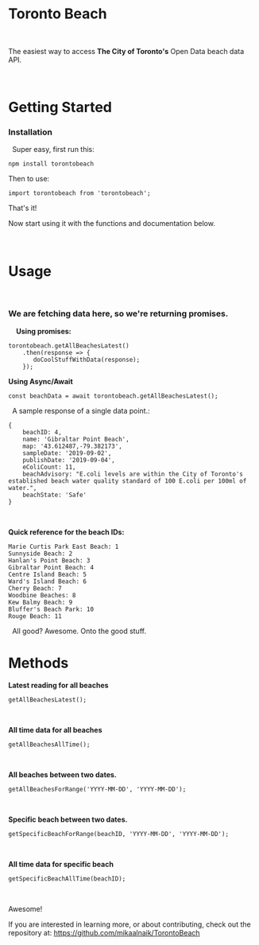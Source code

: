 # Toronto Beach 
&nbsp;

The easiest way to access **The City of Toronto's** Open Data beach data API.


&nbsp;

# Getting Started



### Installation

&nbsp;
Super easy, first run this:

    npm install torontobeach


Then to use:

    import torontobeach from 'torontobeach';

That's it!

 Now start using it with the functions and documentation below. 


&nbsp;

# Usage


&nbsp;

### We are fetching data here, so we're returning promises.
&nbsp;
&nbsp;
**Using promises:**


    torontobeach.getAllBeachesLatest()
	    .then(response => {
		   doCoolStuffWithData(response);
	    });


**Using Async/Await**

    const beachData = await torontobeach.getAllBeachesLatest();


&nbsp;
A sample response of a single data point.:


   
```
{
	beachID: 4,
	name: 'Gibraltar Point Beach',
	map: '43.612487,-79.382173',
	sampleDate: '2019-09-02',
	publishDate: '2019-09-04',
	eColiCount: 11,
	beachAdvisory: "E.coli levels are within the City of Toronto's established beach water quality standard of 100 E.coli per 100ml of water.",
	beachState: 'Safe'
}
```
&nbsp;


**Quick reference for the beach IDs:**

  

    Marie Curtis Park East Beach: 1
    Sunnyside Beach: 2
    Hanlan's Point Beach: 3
    Gibraltar Point Beach: 4
    Centre Island Beach: 5
    Ward's Island Beach: 6
    Cherry Beach: 7
    Woodbine Beaches: 8
    Kew Balmy Beach: 9
    Bluffer's Beach Park: 10
    Rouge Beach: 11

&nbsp;
All good? Awesome. Onto the good stuff.
&nbsp;

# Methods



**Latest reading for all beaches**

    getAllBeachesLatest();

&nbsp;

**All time data for all beaches**

    getAllBeachesAllTime();

&nbsp;

**All beaches between two dates.**


    getAllBeachesForRange('YYYY-MM-DD', 'YYYY-MM-DD');

&nbsp;

**Specific beach between two dates.**


    getSpecificBeachForRange(beachID, 'YYYY-MM-DD', 'YYYY-MM-DD');

&nbsp;


**All time data for specific beach**


    getSpecificBeachAllTime(beachID);

&nbsp;
&nbsp;
&nbsp;

Awesome! 

If you are interested in learning more, or about contributing, check out the repository at: https://github.com/mikaalnaik/TorontoBeach  



